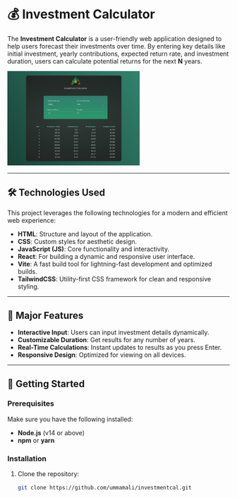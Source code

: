 # 💰 Investment Calculator

The **Investment Calculator** is a user-friendly web application designed to help users forecast their investments over time. By entering key details like initial investment, yearly contributions, expected return rate, and investment duration, users can calculate potential returns for the next **N** years.

<img src="./public/preview.jpg" style='max-width: 300px;'/>

---

## 🛠️ Technologies Used

This project leverages the following technologies for a modern and efficient web experience:

- **HTML**: Structure and layout of the application.
- **CSS**: Custom styles for aesthetic design.
- **JavaScript (JS)**: Core functionality and interactivity.
- **React**: For building a dynamic and responsive user interface.
- **Vite**: A fast build tool for lightning-fast development and optimized builds.
- **TailwindCSS**: Utility-first CSS framework for clean and responsive styling.

---

## 🌟 Major Features

- **Interactive Input**: Users can input investment details dynamically.
- **Customizable Duration**: Get results for any number of years.
- **Real-Time Calculations**: Instant updates to results as you press Enter.
- **Responsive Design**: Optimized for viewing on all devices.

---

## 🚀 Getting Started

### Prerequisites

Make sure you have the following installed:

- **Node.js** (v14 or above)
- **npm** or **yarn**

### Installation

1. Clone the repository:
   ```bash
   git clone https://github.com/ummamali/investmentcal.git
   ```

